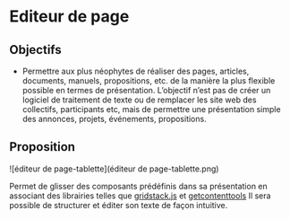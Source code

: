 Editeur de page
===

## Objectifs

- Permettre aux plus néophytes de réaliser des pages, articles, documents,
  manuels, propositions, etc. de la manière la plus flexible possible en termes
  de présentation.  L’objectif n’est pas de créer un logiciel de traitement de
  texte ou de remplacer les site web des collectifs, participants etc, mais de
  permettre une présentation simple des annonces, projets, événements,
  propositions.

## Proposition

![éditeur de page-tablette](éditeur de page-tablette.png)

Permet de glisser des composants prédéfinis dans sa présentation en associant
des librairies telles que
[gridstack.js](http://troolee.github.io/gridstack.js/) et
[getcontenttools](http://getcontenttools.com/demo) Il sera possible de
structurer et éditer son texte de façon intuitive.
